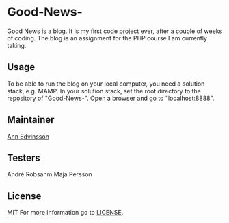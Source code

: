 # Good-News-
Good News is a blog. It is my first code project ever, after a couple of weeks of coding. The blog is an assignment for the PHP course I am currently taking.  

## Usage
To be able to run the blog on your local computer, you need a solution stack, e.g. MAMP. In your solution stack, set the root directory to the repository of "Good-News-". Open a browser and go to "localhost:8888".

## Maintainer
[Ann Edvinsson](https://github.com/AnnEdvinsson)

## Testers
André Robsahm
Maja Persson

## License
MIT
For more information go to [LICENSE](https://github.com/AnnEdvinsson/Good-News-/blob/master/LICENSE).
